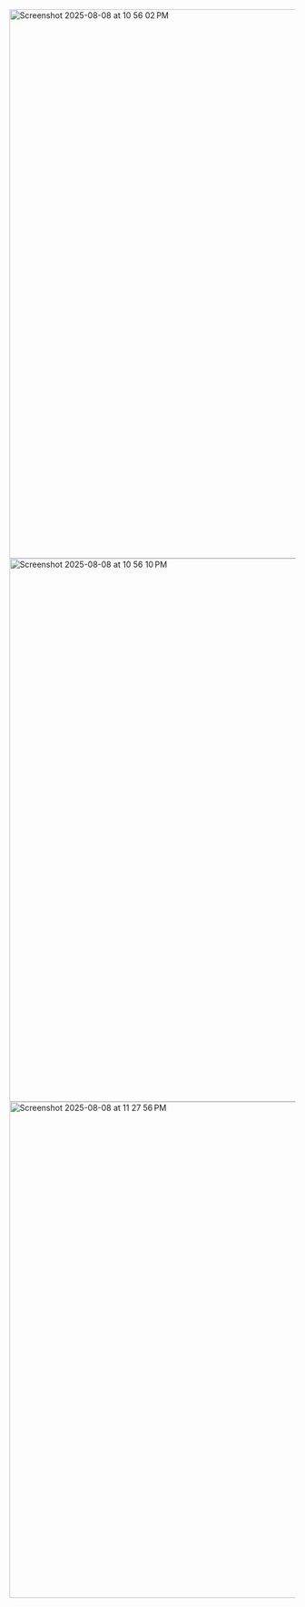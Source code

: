<img width="1356" height="967" alt="Screenshot 2025-08-08 at 10 56 02 PM" src="https://github.com/user-attachments/assets/723b692e-ea68-4a3a-826c-0d31c211fadc" />
<img width="1309" height="957" alt="Screenshot 2025-08-08 at 10 56 10 PM" src="https://github.com/user-attachments/assets/f4953798-e251-408b-b612-9221a3264fd2" />
<img width="1024" height="874" alt="Screenshot 2025-08-08 at 11 27 56 PM" src="https://github.com/user-attachments/assets/bb969ea7-aab8-4e09-a201-fffa099dd25e" />
